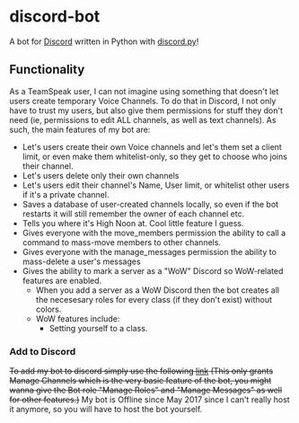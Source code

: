 # discord-bot
A bot for [Discord](https://discordapp.com/) written in Python with [discord.py](https://github.com/Rapptz/discord.py)!

## Functionality
As a TeamSpeak user, I can not imagine using something that doesn't let users create temporary Voice Channels. To do that in Discord, I not only have to trust my users, but also give them permissions for stuff they don't need (ie, permissions to edit ALL channels, as well as text channels).
As such, the main features of my bot are:
* Let's users create their own Voice channels and let's them set a client limit, or even make them whitelist-only, so they get to choose who joins their channel.
* Let's users delete only their own channels
* Let's users edit their channel's Name, User limit, or whitelist other users if it's a private channel.
* Saves a database of user-created channels locally, so even if the bot restarts it will still remember the owner of each channel etc.
* Tells you where it's High Noon at. Cool little feature I guess.
* Gives everyone with the move_members permission the ability to call a command to mass-move members to other channels.
* Gives everyone with the manage_messages permission the ability to mass-delete a user's messages
* Gives the ability to mark a server as a "WoW" Discord so WoW-related features are enabled.
  * When you add a server as a WoW Discord then the bot creates all the necesesary roles for every class (if they don't exist) without colors.
  * WoW features include:
    * Setting yourself to a class.

### Add to Discord
~~To add my bot to discord simply use the following [link](https://discordapp.com/oauth2/authorize?client_id=190034775170351104&scope=bot&permissions=0x0000010)
(This only grants Manage Channels which is the very basic feature of the bot, you might wanna give the Bot role "Manage Roles" and "Manage Messages" as well for other features.)~~
My bot is Offline since May 2017 since I can't really host it anymore, so you will have to host the bot yourself.

